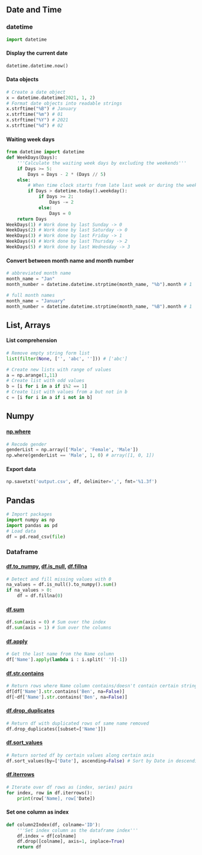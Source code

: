 ## Date and Time

### datetime
```python
import datetime
```

#### Display the current date
```python
datetime.datetime.now()
```

#### Data objects
```python
# Create a date object
x = datetime.datetime(2021, 1, 2)
# Format date objects into readable strings
x.strftime("%B") # January
x.strftime("%m") # 01
x.strftime("%Y") # 2021
x.strftime("%d") # 02
```

#### Waiting week days
```python
from datetime import datetime
def WeekDays(Days):
    '''Calculate the waiting week days by excluding the weekends'''
    if Days >= 5:
        Days = Days - 2 * (Days // 5)
    else:
        # When time clock starts from late last week or during the weekend
        if Days > datetime.today().weekday():
            if Days >= 2:
                Days -= 2
            else:
                Days = 0
    return Days
WeekDays(1) # Work done by last Sunday -> 0
WeekDays(2) # Work done by last Saturday -> 0
WeekDays(3) # Work done by last Friday -> 1
WeekDays(4) # Work done by last Thursday -> 2
WeekDays(5) # Work done by last Wednesday -> 3
```

#### Convert between month name and month number
```python
# abbreviated month name
month_name = "Jan"
month_number = datetime.datetime.strptime(month_name, "%b").month # 1

# full month names
month_name = "January"
month_number = datetime.datetime.strptime(month_name, "%B").month # 1
```

## List, Arrays
#### List comprehension
```python
# Remove empty string form list
list(filter(None, ['', 'abc', ''])) # ['abc']

# Create new lists with range of values
a = np.arange(1,11)
# Create list with odd values
b = [i for i in a if i%2 == 1]
# Create list with values from a but not in b
c = [i for i in a if i not in b]
```

## Numpy
#### [np.where](https://numpy.org/doc/stable/reference/generated/numpy.where.html)
```python
# Recode gender
genderList = np.array(['Male', 'Female', 'Male'])
np.where(genderList == 'Male', 1, 0) # array([1, 0, 1])
```

#### Export data
```python
np.savetxt('output.csv', df, delimiter=',', fmt='%1.3f')
```

## Pandas
```python
# Import packages
import numpy as np
import pandas as pd
# Load data
df = pd.read_csv(file)
```
### Dataframe
#### [df.to_numpy](https://pandas.pydata.org/docs/reference/api/pandas.DataFrame.to_numpy.html), [df.is_null](https://pandas.pydata.org/docs/reference/api/pandas.DataFrame.isnull.html), [df.fillna](https://pandas.pydata.org/pandas-docs/stable/reference/api/pandas.DataFrame.fillna.html)

```python
# Detect and fill missing values with 0
na_values = df.is_null().to_numpy().sum()
if na_values > 0:
    df = df.fillna(0)
```

#### [df.sum](https://pandas.pydata.org/docs/reference/api/pandas.DataFrame.sum.html)
```python
df.sum(axis = 0) # Sum over the index
df.sum(axis = 1) # Sum over the columns

```

#### [df.apply](https://pandas.pydata.org/pandas-docs/stable/reference/api/pandas.DataFrame.apply.html)
```python
# Get the last name from the Name column
df['Name'].apply(lambda i : i.split(' ')[-1])
```

#### [df.str.contains](https://pandas.pydata.org/docs/reference/api/pandas.Series.str.contains.html)
```python
# Return rows where Name column contains/doesn't contain certain strings; Fill False value for missing values
df[df['Name'].str.contains('Ben', na=False)]
df[~df['Name'].str.contains('Ben', na=False)]
```

#### [df.drop_duplicates](https://pandas.pydata.org/docs/reference/api/pandas.DataFrame.drop_duplicates.html)
```python
# Return df with duplicated rows of same name removed
df.drop_duplicates([subset=['Name']])
```

#### [df.sort_values](https://pandas.pydata.org/docs/reference/api/pandas.DataFrame.sort_values.html)
```python
# Return sorted df by certain values along certain axis
df.sort_values(by=['Date'], ascending=False) # Sort by Date in descending order
```

#### [df.iterrows](https://pandas.pydata.org/docs/reference/api/pandas.DataFrame.iterrows.html)
```python
# Iterate over df rows as (index, series) pairs
for index, row in df.iterrows():
    print(row['Name], row['Date])
```

#### Set one column as index
```python
def column2Index(df, colname='ID'):
    '''Set index column as the dataframe index'''
    df.index = df[colname]
    df.drop([colname], axis=1, inplace=True)
    return df
```
